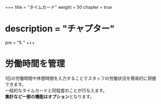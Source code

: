 +++
title = "タイムカード"
weight = 50
chapter = true
# description = "チャプター"
pre = "<b>1. </b>"
+++

# 労働時間を管理

1日の労働時間や休憩時間を入力することでスタッフの労働状況を簡易的に把握できます。  
一般的なタイムカードと同程度のことが行なえます。  
**集計など一部の機能はオプション**となります。

